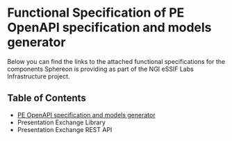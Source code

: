 # Functional Specification of PE OpenAPI specification and models generator

Below you can find the links to the attached functional specifications for the components Sphereon is providing as part of the NGI eSSIF Labs Infrastructure project.


## Table of Contents

* [PE OpenAPI specification and models generator](./functional_specification_of_pe_openapi_spec_and_models_generator_component.md)
* Presentation Exchange Library
* Presentation Exchange REST API
